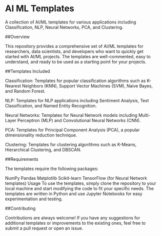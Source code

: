 # AI ML Templates

A collection of AI/ML templates for various applications including Classification, NLP, Neural Networks, PCA, and Clustering.

##Overview

This repository provides a comprehensive set of AI/ML templates for researchers, data scientists, and developers who want to quickly get started with AI/ML projects. The templates are well-commented, easy to understand, and ready to be used as a starting point for your projects.

##Templates Included

Classification: Templates for popular classification algorithms such as K-Nearest Neighbors (KNN), Support Vector Machines (SVM), Naive Bayes, and Random Forest.

NLP: Templates for NLP applications including Sentiment Analysis, Text Classification, and Named Entity Recognition.

Neural Networks: Templates for Neural Network models including Multi-Layer Perceptron (MLP) and Convolutional Neural Networks (CNN).

PCA: Templates for Principal Component Analysis (PCA), a popular dimensionality reduction technique.

Clustering: Templates for clustering algorithms such as K-Means, Hierarchical Clustering, and DBSCAN.

##Requirements

The templates require the following packages:

NumPy
Pandas
Matplotlib
Scikit-learn
TensorFlow (for Neural Network templates)
Usage
To use the templates, simply clone the repository to your local machine and start modifying the code to fit your specific needs. The templates are written in Python and use Jupyter Notebooks for easy experimentation and testing.

##Contributing

Contributions are always welcome! If you have any suggestions for additional templates or improvements to the existing ones, feel free to submit a pull request or open an issue.